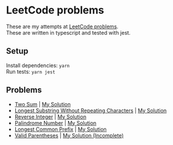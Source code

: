# LeetCode problems

These are my attempts at [LeetCode problems](https://leetcode.com).  
These are written in typescript and tested with jest.

## Setup

Install dependencies: `yarn`  
Run tests: `yarn jest`

## Problems

- [Two Sum](https://leetcode.com/problems/two-sum/description/) | [My Solution](src/problems/TwoSum/twoSum.js)
- [Longest Substring Without Repeating Characters](https://leetcode.com/problems/longest-substring-without-repeating-characters/description/) | [My Solution](src/problems/lengthOfLongestSubstring/lengthOfLongestSubstring.js)
- [Reverse Integer](https://leetcode.com/problems/reverse-integer/description/) | [My Solution](src/problems/reverseInteger/reverseInteger.js)
- [Palindrome Number](https://leetcode.com/problems/palindrome-number/description/) | [My Solution](src/problems/palindromeNumber/palindromeNumber.js)
- [Longest Common Prefix](https://leetcode.com/problems/longest-common-prefix/description/) | [My Solution](src/problems/longestCommonPrefix/longestCommonPrefix.js)
- [Valid Parentheses](https://leetcode.com/problems/valid-parentheses/description/) | [My Solution (Incomplete)](src/problems/ValidParentheses/validParentheses.js)